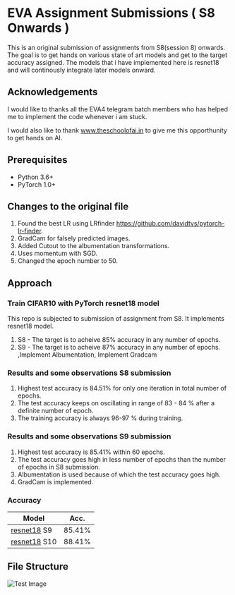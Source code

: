 # EVA Assignment Submissions ( S8 Onwards )

This is an original submission of assignments from S8(session 8) onwards. The goal is to get hands on various state of art models and get to the target accuracy assigned.
The models that i have implemented here is resnet18 and will continously integrate later models onward. 

## Acknowledgements

I would like to thanks all the EVA4 telegram batch members who has helped me to implement the code whenever i am stuck.

I would also like to thank www.theschoolofai.in to give me this opporthunity to get hands on AI. 

## Prerequisites
- Python 3.6+
- PyTorch 1.0+

## Changes to the original file

1. Found the best LR using LRfinder https://github.com/davidtvs/pytorch-lr-finder.
2. GradCam for falsely predicted images.
3. Added Cutout to the albumentation transformations.
4. Uses momentum with SGD.
5. Changed the epoch number to 50.

## Approach
### Train CIFAR10 with PyTorch resnet18 model

This repo is subjected to submission of assignment from S8. It implements resnet18 model. 
1. S8 - The target is to acheive 85% accuracy in any number of epochs. 
2. S9 - The target is to acheive 87% accuracy in any number of epochs.
        ,Implement Albumentation, 
        Implement Gradcam 
### Results and some observations S8 submission
1. Highest test accuracy is 84.51% for only one iteration in total number of epochs.
2. The test accuracy keeps on oscillating in range of 83 - 84 % after a definite number of epoch.
3. The training accuracy is always 96-97 % during training.

### Results and some observations S9 submission
1. Highest test accuracy is 85.41% within 60 epochs. 
2. The test accuracy goes high in less number of epochs than the number of epochs in S8 submission.
3. Albumentation is used because of which the test accuracy goes high.
4. GradCam is implemented.

### Accuracy
| Model             | Acc.        |
| ----------------- | ----------- |
| [resnet18](https://arxiv.org/abs/1512.03385) S9         | 85.41%      |
| [resnet18](https://arxiv.org/abs/1512.03385) S10         | 88.41%      |

## File Structure
![Test Image](https://github.com/futartup/S8-assignment/blob/master/FS.png)


